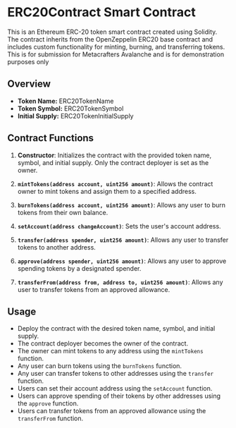 # ERC20Contract Smart Contract

This is an Ethereum ERC-20 token smart contract created using Solidity. The contract inherits from the OpenZeppelin ERC20 base contract and includes custom functionality for minting, burning, and transferring tokens. This is for submission for Metacrafters Avalanche and is for demonstration purposes only

## Overview

- **Token Name:** ERC20TokenName
- **Token Symbol:** ERC20TokenSymbol
- **Initial Supply:** ERC20TokenInitialSupply

## Contract Functions

1. **Constructor**: Initializes the contract with the provided token name, symbol, and initial supply. Only the contract deployer is set as the owner.

2. **`mintTokens(address account, uint256 amount)`**: Allows the contract owner to mint tokens and assign them to a specified address.

3. **`burnTokens(address account, uint256 amount)`**: Allows any user to burn tokens from their own balance.

4. **`setAccount(address changeAccount)`**: Sets the user's account address.

5. **`transfer(address spender, uint256 amount)`**: Allows any user to transfer tokens to another address.

6. **`approve(address spender, uint256 amount)`**: Allows any user to approve spending tokens by a designated spender.

7. **`transferFrom(address from, address to, uint256 amount)`**: Allows any user to transfer tokens from an approved allowance.

## Usage

- Deploy the contract with the desired token name, symbol, and initial supply.
- The contract deployer becomes the owner of the contract.
- The owner can mint tokens to any address using the `mintTokens` function.
- Any user can burn tokens using the `burnTokens` function.
- Any user can transfer tokens to other addresses using the `transfer` function.
- Users can set their account address using the `setAccount` function.
- Users can approve spending of their tokens by other addresses using the `approve` function.
- Users can transfer tokens from an approved allowance using the `transferFrom` function.
